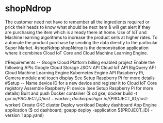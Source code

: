 # shopNdrop
The customer need not have to remember all the ingredients required or prick their heads to know what should be next item &amp; will get alert if they are purchasing the item which is already there at home. Use of IoT and Machine learning algorithms to increase the product sells at higher rates. To automate the product purchase by sending the data directly to the particular Super Market.
#shopNdrop
shopNdrop is the demonstration application where it combines Cloud IoT Core and Cloud Machine Learning Engine.

#Requirements --
Google Cloud Platform billing enabled project
Enable the following APIs
Google Cloud Storage JSON API
Cloud IoT API
BigQuery API
Cloud Machine Learning Engine
Kubernetes Engine API
Raspberry Pi, Camera module and touch display
See Setup Raspberry Pi for more details
#Setup --
Name device ID for a new device and register it to Cloud IoT Core registory
Assemble Raspberry Pi device (see Setup Raspberry Pi for more details)
Built and push Docker container ($ cd gke; docker build -t gcr.io/${PROJECT_ID}/iost-worker .; docker push gcr.io/${PROJECT_ID}/iost-worker)
Create GKE cluster
Deploy workload
Deploy dashboard App Engine application ($ cd dashboard; goapp deploy -application ${PROJECT_ID} -version 1 app.yaml)
